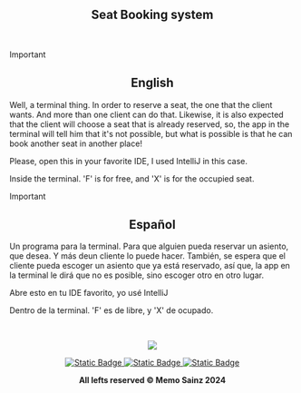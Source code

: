 
<div align="center">

## Seat Booking system  </div>
<br>

> [!IMPORTANT]
>
> <div align="center"> <h2>English</h2> </div>
> 
> Well, a terminal thing. In order to reserve a seat, the one that the client wants. And more than one client can do that.
> Likewise, it is also expected that the client will choose a seat that is already reserved, so, the app in the terminal will tell him that it's not possible, but what is possible is that he can book another seat in another place!
>
> Please, open this in your favorite IDE, I used IntelliJ in this case.
>
> Inside the terminal. 'F' is for free, and 'X' is for the occupied seat.

> [!IMPORTANT]
>
> <div align="center">  <h2>Español</h2>  </div>
> 
> Un programa para la terminal. Para que alguien pueda reservar un asiento, que desea. Y más deun cliente lo puede hacer.
> También, se espera que el cliente pueda escoger un asiento que ya está reservado, así que, la app en la terminal le dirá que no es posible, sino escoger otro en otro lugar.
>
> Abre esto en tu IDE favorito, yo usé IntelliJ
>
> Dentro de la terminal. 'F' es de libre, y 'X' de ocupado.

<br>

<div align="center">

<img src="https://i.imgur.com/uXre3TU.png">  </div>

<div align="center"> 
<a target="_blank" href="https://github.com/MemoSainz/Portfolio">
<img alt="Static Badge" src="https://img.shields.io/badge/Portfolio-blue?style=for-the-badge&logo=googlechrome&logoColor=%23f8f8ff&logoSize=auto&label=Memo%27s&labelColor=%23304674&color=%2382C2FF">
</a>
<a target="_blank" href="https://www.youtube.com/@tioalex-px">
<img alt="Static Badge" src="https://img.shields.io/badge/Tech%20Cult-blue?style=for-the-badge&logo=youtube&logoColor=%23f8f8ff&logoSize=30&label=Memo's&labelColor=%23ec8f16&color=%2300a86b">
</a>
<a target="_blank" href="https://github.com/MemoSainz/">
<img alt="Static Badge" src="https://img.shields.io/badge/GitHub-blue?style=for-the-badge&logo=github&logoColor=%23f8f8ff&logoSize=30&label=Memo's&labelColor=slateblue&color=gray">
</a>

<br>


<b> All lefts reserved 	&#169; Memo Sainz 2024 </b>
</div>
